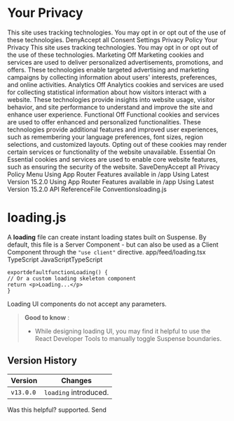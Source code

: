 # Your Privacy
This site uses tracking technologies. You may opt in or opt out of the use of these technologies.
DenyAccept all
Consent Settings
Privacy Policy
Your Privacy
This site uses tracking technologies. You may opt in or opt out of the use of these technologies.
Marketing
Off
Marketing cookies and services are used to deliver personalized advertisements, promotions, and offers. These technologies enable targeted advertising and marketing campaigns by collecting information about users' interests, preferences, and online activities. 
Analytics
Off
Analytics cookies and services are used for collecting statistical information about how visitors interact with a website. These technologies provide insights into website usage, visitor behavior, and site performance to understand and improve the site and enhance user experience.
Functional
Off
Functional cookies and services are used to offer enhanced and personalized functionalities. These technologies provide additional features and improved user experiences, such as remembering your language preferences, font sizes, region selections, and customized layouts. Opting out of these cookies may render certain services or functionality of the website unavailable.
Essential
On
Essential cookies and services are used to enable core website features, such as ensuring the security of the website. 
SaveDenyAccept all
Privacy Policy
Menu
Using App Router
Features available in /app
Using Latest Version
15.2.0
Using App Router
Features available in /app
Using Latest Version
15.2.0
API ReferenceFile Conventionsloading.js
# loading.js
A **loading** file can create instant loading states built on Suspense.
By default, this file is a Server Component - but can also be used as a Client Component through the `"use client"` directive.
app/feed/loading.tsx
TypeScript
JavaScriptTypeScript
```
exportdefaultfunctionLoading() {
// Or a custom loading skeleton component
return <p>Loading...</p>
}
```

Loading UI components do not accept any parameters.
> **Good to know** :
>   * While designing loading UI, you may find it helpful to use the React Developer Tools to manually toggle Suspense boundaries.
> 

## Version History
Version| Changes  
---|---  
`v13.0.0`| `loading` introduced.  
Was this helpful?
supported.
Send
